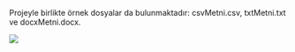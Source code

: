 Projeyle birlikte örnek dosyalar da bulunmaktadır: csvMetni.csv, txtMetni.txt ve docxMetni.docx.

<img src="https://images.squarespace-cdn.com/content/v1/5f0d8984a97fa66e78f52bb7/32c99c3b-3576-425b-92ca-5b59764d6188/translate-pixabay.png" width="auto">



